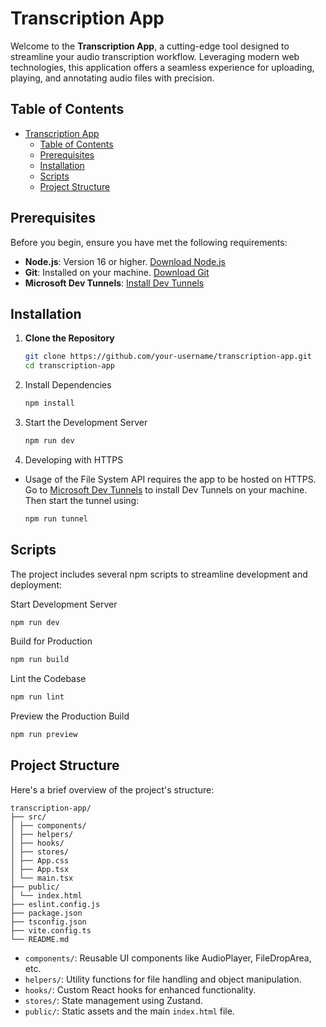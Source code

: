 # Transcription App

Welcome to the **Transcription App**, a cutting-edge tool designed to streamline your audio transcription workflow. Leveraging modern web technologies, this application offers a seamless experience for uploading, playing, and annotating audio files with precision.

## Table of Contents

- [Transcription App](#transcription-app)
  - [Table of Contents](#table-of-contents)
  - [Prerequisites](#prerequisites)
  - [Installation](#installation)
  - [Scripts](#scripts)
  - [Project Structure](#project-structure)

## Prerequisites

Before you begin, ensure you have met the following requirements:

- **Node.js**: Version 16 or higher. [Download Node.js](https://nodejs.org/)
- **Git**: Installed on your machine. [Download Git](https://git-scm.com/)
- **Microsoft Dev Tunnels**: [Install Dev Tunnels](https://learn.microsoft.com/en-us/azure/developer/dev-tunnels/get-started)

## Installation

1. **Clone the Repository**

   ```bash
   git clone https://github.com/your-username/transcription-app.git
   cd transcription-app
   ```

2. Install Dependencies

   ```bash
   npm install
   ```

3. Start the Development Server

   ```bash
   npm run dev
   ```

4. Developing with HTTPS

- Usage of the File System API requires the app to be hosted on HTTPS. Go to [Microsoft Dev Tunnels](https://learn.microsoft.com/en-us/azure/developer/dev-tunnels/get-started) to install Dev Tunnels on your machine. Then start the tunnel using:

  ```bash
  npm run tunnel
  ```

## Scripts

The project includes several npm scripts to streamline development and deployment:

Start Development Server

```bash
npm run dev
```

Build for Production

```bash
npm run build
```

Lint the Codebase

```bash
npm run lint
```

Preview the Production Build

```bash
npm run preview
```

## Project Structure

Here's a brief overview of the project's structure:

```file
transcription-app/
├── src/
│ ├── components/
│ ├── helpers/
│ ├── hooks/
│ ├── stores/
│ ├── App.css
│ ├── App.tsx
│ └── main.tsx
├── public/
│ └── index.html
├── eslint.config.js
├── package.json
├── tsconfig.json
├── vite.config.ts
└── README.md
```

- `components/`: Reusable UI components like AudioPlayer, FileDropArea, etc.
- `helpers/`: Utility functions for file handling and object manipulation.
- `hooks/`: Custom React hooks for enhanced functionality.
- `stores/`: State management using Zustand.
- `public/`: Static assets and the main `index.html` file.
